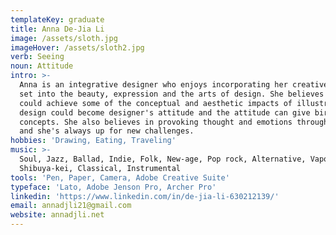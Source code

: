 ```yaml
---
templateKey: graduate
title: Anna De-Jia Li
image: /assets/sloth.jpg
imageHover: /assets/sloth2.jpg
verb: Seeing
noun: Attitude
intro: >-
  Anna is an integrative designer who enjoys incorporating her creative skill
  set into the beauty, expression and the arts of design. She believes design
  could achieve some of the conceptual and aesthetic impacts of illustration and
  design could become designer's attitude and the attitude can give birth to new
  concepts. She also believes in provoking thought and emotions through her work
  and she's always up for new challenges.
hobbies: 'Drawing, Eating, Traveling'
music: >-
  Soul, Jazz, Ballad, Indie, Folk, New-age, Pop rock, Alternative, Vaporwave,
  Shibuya-kei, Classical, Instrumental
tools: 'Pen, Paper, Camera, Adobe Creative Suite'
typeface: 'Lato, Adobe Jenson Pro, Archer Pro'
linkedin: 'https://www.linkedin.com/in/de-jia-li-630212139/'
email: annadjli21@gmail.com
website: annadjli.net
---
```



